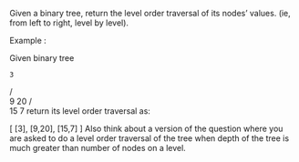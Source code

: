 Given a binary tree, return the level order traversal of its nodes’ values. (ie, from left to right, level by level).

Example :

Given binary tree

    3
   / \
  9  20
    /  \
   15   7
return its level order traversal as:

[
  [3],
  [9,20],
  [15,7]
]
Also think about a version of the question where you are asked to do a level order traversal of the tree when depth of the tree is much greater than number of nodes on a level.
